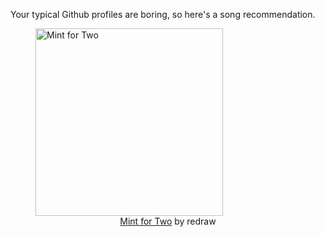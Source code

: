 Your typical Github profiles are boring, so here's a song recommendation.
<figure><img width="300" height="300" src="https://i.scdn.co/image/ab67616d0000b2737d8d6b3519a88faf96c84dc2" alt="Mint for Two" /><figcaption align="center"><a href="https://open.spotify.com/track/05ahuYOq45w60KxwQ9S9IR" target="_blank">Mint for Two</a> by redraw</figcaption></figure>
